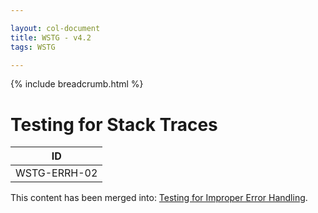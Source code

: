 ```yaml
---

layout: col-document
title: WSTG - v4.2
tags: WSTG

---
```


{% include breadcrumb.html %}
# Testing for Stack Traces

|ID          |
|------------|
|WSTG-ERRH-02|

This content has been merged into: [Testing for Improper Error Handling](01-Testing_For_Improper_Error_Handling.md).
